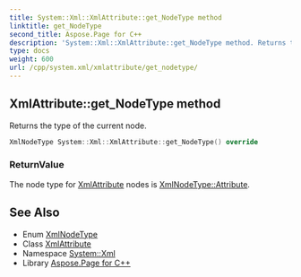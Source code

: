 ```yaml
---
title: System::Xml::XmlAttribute::get_NodeType method
linktitle: get_NodeType
second_title: Aspose.Page for C++
description: 'System::Xml::XmlAttribute::get_NodeType method. Returns the type of the current node in C++.'
type: docs
weight: 600
url: /cpp/system.xml/xmlattribute/get_nodetype/
---
```

## XmlAttribute::get_NodeType method


Returns the type of the current node.

```cpp
XmlNodeType System::Xml::XmlAttribute::get_NodeType() override
```


### ReturnValue

The node type for [XmlAttribute](../) nodes is [XmlNodeType::Attribute](../../xmlnodetype/).

## See Also

* Enum [XmlNodeType](../../xmlnodetype/)
* Class [XmlAttribute](../)
* Namespace [System::Xml](../../)
* Library [Aspose.Page for C++](../../../)
